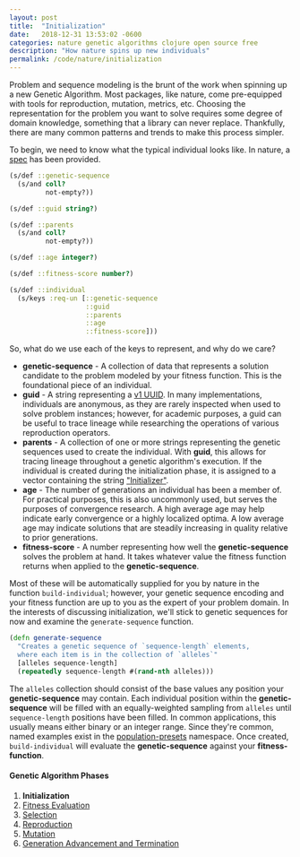 ```yaml
---
layout: post
title:  "Initialization"
date:   2018-12-31 13:53:02 -0600
categories: nature genetic algorithms clojure open source free
description: "How nature spins up new individuals"
permalink: /code/nature/initialization
---
```


Problem and sequence modeling is the brunt of the work when spinning up a new Genetic Algorithm.
Most packages, like nature, come pre-equipped with tools for reproduction, mutation, metrics, etc.
Choosing the representation for the problem you want to solve requires some degree of domain knowledge, something that a library can never replace.
Thankfully, there are many common patterns and trends to make this process simpler.

To begin, we need to know what the typical individual looks like.
In nature, a [spec](https://github.com/nnichols/nature/blob/master/src/nature/spec.clj) has been provided.

```clojure
(s/def ::genetic-sequence
  (s/and coll?
         not-empty?))

(s/def ::guid string?)

(s/def ::parents
  (s/and coll?
         not-empty?))

(s/def ::age integer?)

(s/def ::fitness-score number?)

(s/def ::individual
  (s/keys :req-un [::genetic-sequence
                   ::guid
                   ::parents
                   ::age
                   ::fitness-score]))
```

So, what do we use each of the keys to represent, and why do we care?

- **genetic-sequence** - A collection of data that represents a solution candidate to the problem modeled by your fitness function. This is the foundational piece of an individual.
- **guid** - A string representing a [v1 UUID](https://en.wikipedia.org/wiki/Universally_unique_identifier). In many implementations, individuals are anonymous, as they are rarely inspected when used to solve problem instances; however, for academic purposes, a guid can be useful to trace lineage while researching the operations of various reproduction operators.
- **parents** - A collection of one or more strings representing the genetic sequences used to create the individual. With **guid**, this allows for tracing lineage throughout a genetic algorithm's execution. If the individual is created during the initialization phase, it is assigned to a vector containing the string ["Initializer"](https://github.com/nnichols/nature/blob/master/src/nature/population_presets.clj).
- **age** - The number of generations an individual has been a member of. For practical purposes, this is also uncommonly used, but serves the purposes of convergence research. A high average age may help indicate early convergence or a highly localized optima. A low average age may indicate solutions that are steadily increasing in quality relative to prior generations.
- **fitness-score** - A number representing how well the **genetic-sequence** solves the problem at hand. It takes whatever value the fitness function returns when applied to the **genetic-sequence**.

Most of these will be automatically supplied for you by nature in the function `build-individual`; however, your genetic sequence encoding and your fitness function are up to you as the expert of your problem domain.
In the interests of discussing initialization, we'll stick to genetic sequences for now and examine the `generate-sequence` function.

```clojure
(defn generate-sequence
  "Creates a genetic sequence of `sequence-length` elements,
  where each item is in the collection of `alleles`"
  [alleles sequence-length]
  (repeatedly sequence-length #(rand-nth alleles)))
```

The `alleles` collection should consist of the base values any position your **genetic-sequence** may contain.
Each individual position within the **genetic-sequence** will be filled with an equally-weighted sampling from `alleles` until `sequence-length` positions have been filled.
In common applications, this usually means either binary or an integer range.
Since they're common, named examples exist in the [population-presets](https://github.com/nnichols/nature/blob/master/src/nature/population_presets.clj) namespace.
Once created, `build-individual` will evaluate the **genetic-sequence** against your **fitness-function**.

#### Genetic Algorithm Phases

1. **Initialization**
2. [Fitness Evaluation](/code/nature/fitness-evaluation)
3. [Selection](/code/nature/selection)
4. [Reproduction](/code/nature/reproduction)
5. [Mutation](/code/nature/mutation)
6. [Generation Advancement and Termination](/code/nature/termination)
